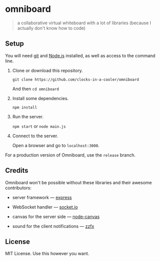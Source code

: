 # omniboard

> a collaborative virtual whiteboard with a lot of libraries (because I actually don't know how to code)

## Setup

You will need [git](https://git-scm.com/) and [Node.js](https://nodejs.org/en/) installed, as well as access to the command line.

1. Clone or download this repository.

    `git clone https://github.com/clocks-in-a-cooler/omniboard`
    
    And then `cd omniboard`
    
2. Install some dependencies.

    `npm install`
    
3. Run the server.

    `npm start` or `node main.js`
    
4. Connect to the server.

    Open a browser and go to `localhost:3000`.
    
For a production version of Omniboard, use the `release` branch.

## Credits

Omniboard won't be possible without these libraries and their awesome contributors:

* server framework &mdash; [express](https://expressjs.com/)

* WebSocket handler &mdash; [socket.io](https://socket.io/)

* canvas for the server side &mdash; [node-canvas](https://github.com/Automattic/node-canvas)

* sound for the client notifications &mdash; [zzfx](https://zzfx.3d2k.com/)

## License

MIT License. Use this however you want.
